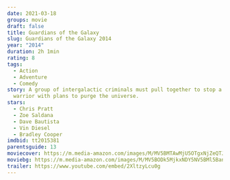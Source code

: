 ```yaml
---
date: 2021-03-18
groups: movie
draft: false
title: Guardians of the Galaxy
slug: Guardians of the Galaxy 2014
year: "2014"
duration: 2h 1min
rating: 8
tags:
  - Action
  - Adventure
  - Comedy
story: A group of intergalactic criminals must pull together to stop a fanatical
  warrior with plans to purge the universe.
stars:
  - Chris Pratt
  - Zoe Saldana
  - Dave Bautista
  - Vin Diesel
  - Bradley Cooper
imdbid: tt2015381
parentsguide: 13
moviecover: https://m.media-amazon.com/images/M/MV5BMTAwMjU5OTgxNjZeQTJeQWpwZ15BbWU4MDUxNDYxODEx._V1_FMjpg_UY863_.jpg
moviebg: https://m.media-amazon.com/images/M/MV5BODk5MjkxNDY5NV5BMl5BanBnXkFtZTgwMDA1MjI2MTE@._V1_FMjpg_UX936_.jpg
trailer: https://www.youtube.com/embed/2XltzyLcu0g
---
```

